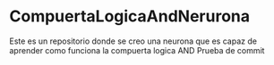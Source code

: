 # CompuertaLogicaAndNerurona
Este es un repositorio donde  se creo una neurona que es capaz de aprender como funciona la compuerta logica AND
Prueba de commit
